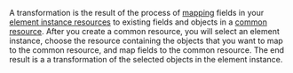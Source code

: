 A transformation is the result of the process of <a href="#" data-toggle="tooltip" data-original-title="{{site.data.glossary.map}}">mapping</a> fields in your <a href="#" data-toggle="tooltip" data-original-title="{{site.data.glossary.element-instance-resource}}">element instance resources</a> to existing fields and objects in a  <a href="#" data-toggle="tooltip" data-original-title="{{site.data.glossary.common_resource}}">common resource</a>. After you create a common resource, you will select an element instance, choose the resource containing the objects that you want to map to the common resource, and map fields to the common resource. The end result is a a transformation of the selected objects in the element instance.
